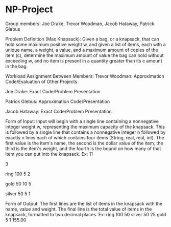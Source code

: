 # NP-Project
Group members: Joe Drake, Trevor Woodman, Jacob Hataway, Patrick Glebus

Problem Definition (Max Knapsack):
Given a bag, or a knapsack, that can hold some maximum positive weight w, and given a list of items, each with a unique name, a weight, a value, and a maximum amount of copies of the item (c), determine the maximum amount of value the bag can hold without exceeding w, and no item is present in a quantity greater than its c amount in the bag.
 
Workload Assignment Between Members:
Trevor Woodman: Approximation Code/Evaluation of Other Projects

Joe Drake: Exact Code/Problem Presentation

Patrick Glebus: Approximation Code/Presentation

Jacob Hataway: Exact Code/Problem Presentation

Form of Input:
Input will begin with a single line containing a nonnegative integer weight w, representing the maximum capacity of the knapsack. This is followed by a single line that contains a nonnegative integer n followed by exactly n lines each of which contains four items (String, real, real, int).  The first value is the item's name, the second is the dollar value of the item, the third is the item's weight, and the fourth is the bound on how many of that item you can put into the knapsack.
Ex:
11

3

ring 100 5 2

gold 50 10 5

silver 50 5 1


Form of Output:
The first lines are the list of items in the knapsack with the name, value and weight. The final line is the total value of items in the knapsack, formatted to two decimal places.
Ex:
ring 100 50
silver 50 25 
gold 5 1 
155.00

